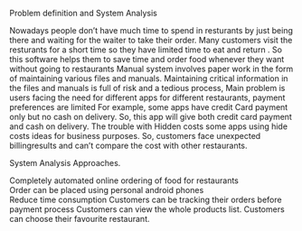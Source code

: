 Problem definition and System Analysis

Nowadays people don’t have much time to spend in resturants by just being there and waiting for the waiter to take their order. Many customers visit the resturants for a short time so they have limited time to eat and return . So this software helps them to save time and order food whenever they want without going to restaurants Manual system involves paper work in the form of maintaining various files and manuals. 
Maintaining critical information in the files and manuals is full of risk and a tedious process, Main problem is users facing the need for different apps for different restaurants, payment preferences are limited For example, some apps have credit Card payment only but no cash on delivery. So, this app will give both credit card payment and cash on delivery. The trouble with Hidden costs some apps using hide costs ideas for business purposes. So, customers face unexpected billingresults and can’t compare the cost with other restaurants.


System Analysis Approaches. 

Completely automated online ordering of food for restaurants  
Order can be placed using personal android phones  
Reduce time consumption
Customers can be tracking their orders before payment process
Customers can view the whole products list.
Customers can choose their favourite restaurant.
